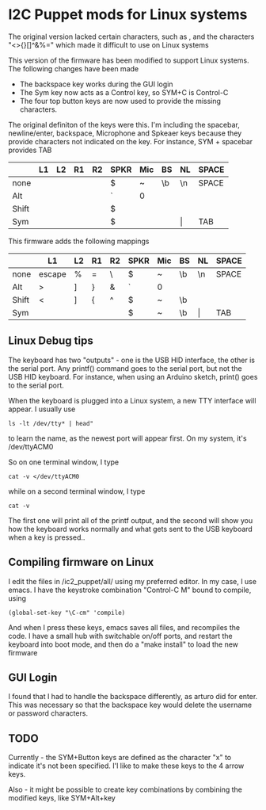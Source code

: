 # I2C Puppet mods for Linux systems

The original version lacked certain characters, such as  <ESCAPE>, and the characters "<>{}[]^&%=\"
which made it difficult to use on Linux systems
    

This version of the firmware has been modified to support Linux systems.
The following changes have been made
- The backspace key works during the GUI login
- The Sym key now acts as a Control key, so SYM+C is Control-C
- The four top button keys are now used to provide the missing characters.

The original definiton of the keys were this. I'm including the
spacebar, newline/enter, backspace, Microphone and Spkeaer keys
because they provide characters not indicated on the key. For
instance, SYM + spacebar provides TAB


|      | L1    | L2    |    R1 |    R2 | SPKR | Mic| BS | NL |  SPACE  |
| ------|-------|-------|-------|-------|------|----|---|---|---------|
| none  |       |       |       |       |  $   |  ~ | \b| \n| SPACE   |
| Alt   |       |       |       |       |  \`  |  0 |   |   |         |
| Shift |       |       |       |       |  $   |    |   |   |         |
| Sym   |       |       |       |       |  $   |    |   |\| |  TAB   |



This firmware adds the following mappings


|      | L1     | L2    |    R1 |    R2 | SPKR | Mic| BS| NL|  SPACE  |
| ------|--------|-------|-------|-------|------|----|---|---|---------|
| none  | escape |  %    |  =    |  \\   |  $   |  ~ | \b| \n| SPACE |
| Alt   |  >     |  ]    |  }    |  &    |  \`  |  0 |   |   |         |
| Shift |  <     |  ]    |  {    |  ^    |  $   |  ~ | \b|   |         |
| Sym   |        |       |       |       |  $   |  ~ | \b|\| |  TAB |

## Linux Debug tips

The keyboard has two "outputs" - one is the USB HID interface, the
other is the serial port.  Any printf() command goes to the serial
port, but not the USB HID keyboard. For instance, when using an
Arduino sketch, print() goes to the serial port.

When the keyboard is plugged into a Linux system, a new TTY interface
will appear. I usually use 

	ls -lt /dev/tty* | head" 
 
to learn the name, as the newest port will appear first. On my system,
it's /dev/ttyACM0

So on one terminal window, I type

    cat -v </dev/ttyACM0

while on a second terminal window, I type

    cat -v

The first one will print all of the printf output, and the second will
show you how the keyboard works normally and what gets sent to the USB
keyboard when a key is pressed..

## Compiling firmware on Linux

I edit the files in <GIT>/ic2_puppet/all/ using my preferred
editor. In my case, I use emacs. I have the keystroke combination
"Control-C M" bound to compile, using

    (global-set-key "\C-cm" 'compile)

And when I press these keys, emacs saves all files, and recompiles the
code. I have a small hub with switchable on/off ports, and restart the
keyboard into boot mode, and then do a "make install" to load the new
firmware

## GUI Login

I found that I had to handle the backspace differently, as arturo did
for enter. This was necessary so that the backspace key would delete
the username or password characters.

## TODO

Currently - the SYM+Button keys are defined as the character "x" to indicate it's not been specified.
I'l like to make these keys to the 4 arrow keys.

Also - it might be possible to create key combinations by combining the modified keys, like SYM+Alt+key
